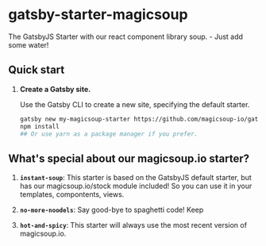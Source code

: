 # gatsby-starter-magicsoup
The GatsbyJS Starter with our react component library soup. - Just add some water!

## Quick start

1.  **Create a Gatsby site.**

    Use the Gatsby CLI to create a new site, specifying the default starter.

    ```sh
    gatsby new my-magicsoup-starter https://github.com/magicsoup-io/gatsby-starter-magicsoup
    npm install 
    ## Or use yarn as a package manager if you prefer. 
    ```

## What's special about our magicsoup.io starter?

1.  **`instant-soup`**: This starter is based on the GatsbyJS default starter, but has our magicsoup.io/stock module included! So you can use it in your templates, compontents, views.

2.  **`no-more-noodels`**: Say good-bye to spaghetti code! Keep

3.  **`hot-and-spicy`**: This starter will always use the most recent version of magicsoup.io.



